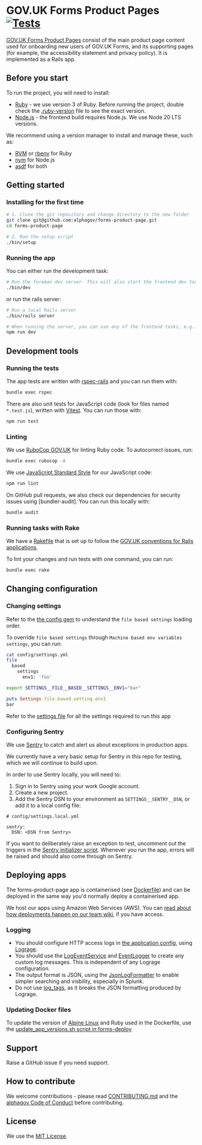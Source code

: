 # GOV.UK Forms Product Pages [![Tests](https://github.com/alphagov/forms-product-page/actions/workflows/test.yml/badge.svg)](https://github.com/alphagov/forms-product-page/actions/workflows/test.yml)

[GOV.UK Forms Product Pages](https://www.forms.service.gov.uk/) consist of the main product page content used for onboarding new users of GOV.UK Forms, and its supporting pages (for example, the accessibility statement and privacy policy). It is implemented as a Rails app.

## Before you start

To run the project, you will need to install:

- [Ruby](https://www.ruby-lang.org/en/) - we use version 3 of Ruby. Before running the project, double check the [.ruby-version](.ruby-version) file to see the exact version.
- [Node.js](https://nodejs.org/en/) - the frontend build requires Node.js. We use Node 20 LTS versions.

We recommend using a version manager to install and manage these, such as:

- [RVM](https://rvm.io/) or [rbenv](https://github.com/rbenv/rbenv) for Ruby
- [nvm](https://github.com/nvm-sh/nvm) for Node.js
- [asdf](https://github.com/asdf-vm/asdf) for both

## Getting started

### Installing for the first time

```bash
# 1. Clone the git repository and change directory to the new folder
git clone git@github.com:alphagov/forms-product-page.git
cd forms-product-page

# 2. Run the setup script
./bin/setup
```

### Running the app

You can either run the development task:

```bash
# Run the foreman dev server. This will also start the frontend dev task
./bin/dev
```

or run the rails server:

```bash
# Run a local Rails server
./bin/rails server

# When running the server, you can use any of the frontend tasks, e.g.:
npm run dev
```

## Development tools

### Running the tests

The app tests are written with [rspec-rails] and you can run them with:

```bash
bundle exec rspec
```

There are also unit tests for JavaScript code (look for files named `*.test.js`), written with [Vitest]. You can run those with:

```bash
npm run test
```

[rspec-rails]: https://github.com/rspec/rspec-rails
[Vitest]: https://vitest.dev/

### Linting

We use [RuboCop GOV.UK] for linting Ruby code. To autocorrect issues, run:

```bash
bundle exec rubocop -A
```

We use [JavaScript Standard Style] for our JavaScript code:

```bash
npm run lint
```

On GitHub pull requests, we also check our dependencies for security issues using [bundler-audit]. You can run this locally with:

```bash
bundle audit
```

[RuboCop GOV.UK]: https://github.com/alphagov/rubocop-govuk
[JavaScript Standard Style]: https://github.com/standard/standard
[bundle-audit]: https://github.com/rubysec/bundler-audit

### Running tasks with Rake

We have a [Rakefile](./Rakefile) that is set up to follow the [GOV.UK conventions for Rails applications].

To lint your changes and run tests with one command, you can run:

```bash
bundle exec rake
```

[GOV.UK conventions for Rails applications]: https://docs.publishing.service.gov.uk/manual/configure-linting.html#configuring-rails

## Changing configuration

### Changing settings

Refer to the [the config gem](https://github.com/railsconfig/config#accessing-the-settings-object) to understand the `file based settings` loading order.

To override `file based settings` through `Machine based env variables settings`, you can run:

```bash
cat config/settings.yml
file
  based
    settings
      env1: 'foo'
```

```bash
export SETTINGS__FILE__BASED__SETTINGS__ENV1="bar"
```

```ruby
puts Settings.file.based.setting.env1
bar
```

Refer to the [settings file](config/settings.yml) for all the settings required to run this app

### Configuring Sentry

We use [Sentry] to catch and alert us about exceptions in production apps.

We currently have a very basic setup for Sentry in this repo for testing, which we will continue to build upon.

In order to use Sentry locally, you will need to:

1. Sign in to Sentry using your work Google account.
2. Create a new project.
3. Add the Sentry DSN to your environment as `SETTINGS__SENTRY__DSN`, or add it to a local config file:

```
# config/settings.local.yml

sentry:
  DSN: <DSN from Sentry>
```

If you want to deliberately raise an exception to test, uncomment out the triggers in the [Sentry initializer script](config/initializers/sentry.rb). Whenever you run the app, errors will be raised and should also come through on Sentry.

[Sentry]: https://sentry.io

## Deploying apps

The forms-product-page app is containerised (see [Dockerfile](Dockerfile)) and can be deployed in the same way you'd normally deploy a containerised app.

We host our apps using Amazon Web Services (AWS). You can [read about how deployments happen on our team wiki](https://github.com/alphagov/forms-team/wiki/Deploying-code-changes-AWS), if you have access.

### Logging

- You should configure HTTP access logs in [the application config](./config/application.rb), using [Lograge](https://github.com/roidrage/lograge).
- You should use the [LogEventService](./app/services/log_event_service.rb) and [EventLogger](./app/lib/event_logger.rb) to create any custom log messages. This is independent of any Lograge configuration.
- The output format is JSON, using the [JsonLogFormatter](./app/lib/json_log_formatter.rb) to enable simpler searching and visbility, especially in Splunk.
- Do not use [log_tags](https://guides.rubyonrails.org/configuring.html#config-log-tags), as it breaks the JSON formatting produced by Lograge.

### Updating Docker files

To update the version of [Alpine Linux] and Ruby used in the Dockerfile, use the [update_app_versions.sh script in forms-deploy](https://github.com/alphagov/forms-deploy/blob/main/support/update_app_versions.sh)

[Alpine Linux]: https://www.alpinelinux.org/

## Support

Raise a GitHub issue if you need support.

## How to contribute

We welcome contributions - please read [CONTRIBUTING.md](CONTRIBUTING.md) and the [alphagov Code of Conduct](https://github.com/alphagov/.github/blob/main/CODE_OF_CONDUCT.md) before contributing.

## License

We use the [MIT License](https://opensource.org/licenses/MIT).

<!-- AH: a small meaningless commit to test the path to production -->
